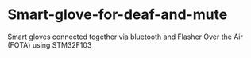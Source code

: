 # Smart-glove-for-deaf-and-mute
Smart gloves connected together via bluetooth and Flasher Over the Air (FOTA) using STM32F103

